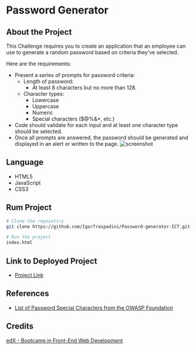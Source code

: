 # Password Generator
## About the Project
This Challenge requires you to create an application that an employee can use to generate a random password based on criteria they’ve selected.

Here are the requirements:
- Present a series of prompts for password criteria:
  - Length of password: 
    - At least 8 characters but no more than 128.
  - Character types:
    - Lowercase
    - Uppercase
    - Numeric
    - Special characters ($@%&*, etc.)
- Code should validate for each input and at least one character type should be selected.
- Once all prompts are answered, the password should be generated and displayed in an alert or written to the page.
![screenshot](https://github.com/IgorTraspadini/Password-generator-ICT/assets/126266157/c7c38e2c-f34e-4d1a-b18e-b22e6c90285e)

## Language
- HTML5
- JavaScript
- CSS3

## Rum Project
```bash
# Clone the reposotiry 
git clone https://github.com/IgorTraspadini/Password-generator-ICT.git

# Run the project
index.html
```

## Link to Deployed Project
- [Project Link](https://igortraspadini.github.io/Password-generator-ICT/)

## References 
- [List of Password Special Characters from the OWASP Foundation](https://owasp.org/www-community/password-special-characters)


## Credits
[edX - Bootcamp in Front-End Web Development](https://www.edx.org/course/skills-bootcamp-in-front-end-web-development?parent_component=new-on-edx&webview=false&campaign=Skills+Bootcamp+in+Front-End+Web+Development&source=edx&product_category=boot-camp&placement_url=https%3A%2F%2Fwww.edx.org%2F)
